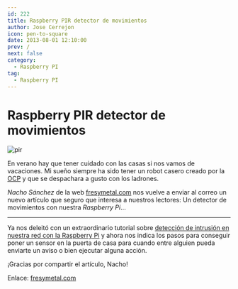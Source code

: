 ```yaml
---
id: 222
title: Raspberry PIR detector de movimientos
author: Jose Cerrejon
icon: pen-to-square
date: 2013-08-01 12:10:00
prev: /
next: false
category:
  - Raspberry PI
tag:
  - Raspberry PI
---
```


# Raspberry PIR detector de movimientos

![pir](/images/2013/08/PIR.jpg)

En verano hay que tener cuidado con las casas si nos vamos de vacaciones. Mi sueño siempre ha sido tener un robot casero creado por la [OCP](http://www.youtube.com/watch?v=A9l9wxGFl4k) y que se despachara a gusto con los ladrones.

*Nacho Sánchez* de la web [fresymetal.com](http://www.fresymetal.com) nos vuelve a enviar al correo un nuevo artículo que seguro que interesa a nuestros lectores: Un detector de movimientos con nuestra *Raspberry Pi*...

- - -
Ya nos deleitó con un extraordinario tutorial sobre [detección de intrusión en nuestra red con la Raspberry Pi](/post.php?id=182) y ahora nos indica los pasos para conseguir poner un sensor en la puerta de casa para cuando entre alguien pueda enviarte un aviso o bien ejecutar alguna acción.

¡Gracias por compartir el artículo, Nacho!

Enlace: [fresymetal.com](http://www.fresymetal.com/raspberry-pir-detector-de-movimientos/)